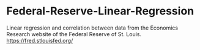 # Federal-Reserve-Linear-Regression

Linear regression and correlation between data from the Economics Research website of the Federal Reserve of St. Louis.
https://fred.stlouisfed.org/ 
